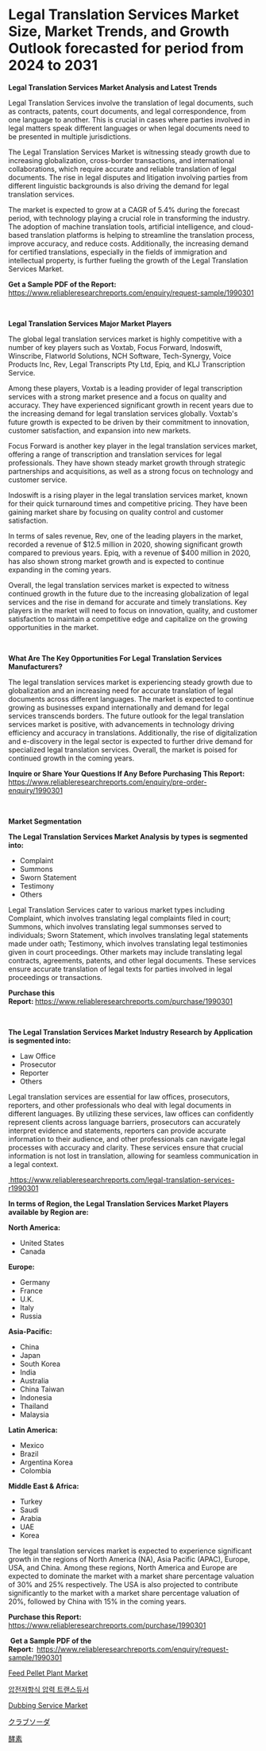 <p><h1>Legal Translation Services Market Size, Market Trends, and Growth Outlook forecasted for period from 2024 to 2031</h1></p><p><strong>Legal Translation Services Market Analysis and Latest Trends</strong></p>
<p><p>Legal Translation Services involve the translation of legal documents, such as contracts, patents, court documents, and legal correspondence, from one language to another. This is crucial in cases where parties involved in legal matters speak different languages or when legal documents need to be presented in multiple jurisdictions.</p><p>The Legal Translation Services Market is witnessing steady growth due to increasing globalization, cross-border transactions, and international collaborations, which require accurate and reliable translation of legal documents. The rise in legal disputes and litigation involving parties from different linguistic backgrounds is also driving the demand for legal translation services.</p><p>The market is expected to grow at a CAGR of 5.4% during the forecast period, with technology playing a crucial role in transforming the industry. The adoption of machine translation tools, artificial intelligence, and cloud-based translation platforms is helping to streamline the translation process, improve accuracy, and reduce costs. Additionally, the increasing demand for certified translations, especially in the fields of immigration and intellectual property, is further fueling the growth of the Legal Translation Services Market.</p></p>
<p><strong>Get a Sample PDF of the Report:&nbsp;</strong> <a href="https://www.reliableresearchreports.com/enquiry/request-sample/1990301">https://www.reliableresearchreports.com/enquiry/request-sample/1990301</a></p>
<p>&nbsp;</p>
<p><strong>Legal Translation Services Major Market Players</strong></p>
<p><p>The global legal translation services market is highly competitive with a number of key players such as Voxtab, Focus Forward, Indoswift, Winscribe, Flatworld Solutions, NCH Software, Tech-Synergy, Voice Products Inc, Rev, Legal Transcripts Pty Ltd, Epiq, and KLJ Transcription Service.</p><p>Among these players, Voxtab is a leading provider of legal transcription services with a strong market presence and a focus on quality and accuracy. They have experienced significant growth in recent years due to the increasing demand for legal translation services globally. Voxtab's future growth is expected to be driven by their commitment to innovation, customer satisfaction, and expansion into new markets.</p><p>Focus Forward is another key player in the legal translation services market, offering a range of transcription and translation services for legal professionals. They have shown steady market growth through strategic partnerships and acquisitions, as well as a strong focus on technology and customer service.</p><p>Indoswift is a rising player in the legal translation services market, known for their quick turnaround times and competitive pricing. They have been gaining market share by focusing on quality control and customer satisfaction.</p><p>In terms of sales revenue, Rev, one of the leading players in the market, recorded a revenue of $12.5 million in 2020, showing significant growth compared to previous years. Epiq, with a revenue of $400 million in 2020, has also shown strong market growth and is expected to continue expanding in the coming years.</p><p>Overall, the legal translation services market is expected to witness continued growth in the future due to the increasing globalization of legal services and the rise in demand for accurate and timely translations. Key players in the market will need to focus on innovation, quality, and customer satisfaction to maintain a competitive edge and capitalize on the growing opportunities in the market.</p></p>
<p>&nbsp;</p>
<p><strong>What Are The Key Opportunities For Legal Translation Services Manufacturers?</strong></p>
<p><p>The legal translation services market is experiencing steady growth due to globalization and an increasing need for accurate translation of legal documents across different languages. The market is expected to continue growing as businesses expand internationally and demand for legal services transcends borders. The future outlook for the legal translation services market is positive, with advancements in technology driving efficiency and accuracy in translations. Additionally, the rise of digitalization and e-discovery in the legal sector is expected to further drive demand for specialized legal translation services. Overall, the market is poised for continued growth in the coming years.</p></p>
<p><strong>Inquire or Share Your Questions If Any Before Purchasing This Report:</strong> <a href="https://www.reliableresearchreports.com/enquiry/pre-order-enquiry/1990301">https://www.reliableresearchreports.com/enquiry/pre-order-enquiry/1990301</a></p>
<p>&nbsp;</p>
<p><strong>Market Segmentation</strong></p>
<p><strong>The Legal Translation Services Market Analysis by types is segmented into:</strong></p>
<p><ul><li>Complaint</li><li>Summons</li><li>Sworn Statement</li><li>Testimony</li><li>Others</li></ul></p>
<p><p>Legal Translation Services cater to various market types including Complaint, which involves translating legal complaints filed in court; Summons, which involves translating legal summonses served to individuals; Sworn Statement, which involves translating legal statements made under oath; Testimony, which involves translating legal testimonies given in court proceedings. Other markets may include translating legal contracts, agreements, patents, and other legal documents. These services ensure accurate translation of legal texts for parties involved in legal proceedings or transactions.</p></p>
<p><strong>Purchase this Report:&nbsp;</strong><a href="https://www.reliableresearchreports.com/purchase/1990301">https://www.reliableresearchreports.com/purchase/1990301</a></p>
<p>&nbsp;</p>
<p><strong>The Legal Translation Services Market Industry Research by Application is segmented into:</strong></p>
<p><ul><li>Law Office</li><li>Prosecutor</li><li>Reporter</li><li>Others</li></ul></p>
<p><p>Legal translation services are essential for law offices, prosecutors, reporters, and other professionals who deal with legal documents in different languages. By utilizing these services, law offices can confidently represent clients across language barriers, prosecutors can accurately interpret evidence and statements, reporters can provide accurate information to their audience, and other professionals can navigate legal processes with accuracy and clarity. These services ensure that crucial information is not lost in translation, allowing for seamless communication in a legal context.</p></p>
<p><a href="https://www.reliableresearchreports.com/legal-translation-services-r1990301">&nbsp;https://www.reliableresearchreports.com/legal-translation-services-r1990301</a></p>
<p><strong>In terms of Region, the Legal Translation Services Market Players available by Region are:</strong></p>
<p>
    <p> <strong> North America: </strong>
        <ul>
            <li>United States</li>
            <li>Canada</li>
        </ul>
        </p> 
    <p> <strong> Europe: </strong>
        <ul>
            <li>Germany</li>
            <li>France</li>
            <li>U.K.</li>
            <li>Italy</li>
            <li>Russia</li>
        </ul>
        </p> 
    <p> <strong> Asia-Pacific: </strong>
        <ul>
            <li>China</li>
            <li>Japan</li>
            <li>South Korea</li>
            <li>India</li>
            <li>Australia</li>
            <li>China Taiwan</li>
            <li>Indonesia</li>
            <li>Thailand</li>
            <li>Malaysia</li>
        </ul>
        </p> 
    <p> <strong> Latin America: </strong>
        <ul>
            <li>Mexico</li>
            <li>Brazil</li>
            <li>Argentina Korea</li>
            <li>Colombia</li>
        </ul>
        </p> 
    <p> <strong> Middle East & Africa: </strong>
        <ul>
            <li>Turkey</li>
            <li>Saudi</li>
            <li>Arabia</li>
            <li>UAE</li>
            <li>Korea</li>
        </ul>
    </p>
    </p>
<p><p>The legal translation services market is expected to experience significant growth in the regions of North America (NA), Asia Pacific (APAC), Europe, USA, and China. Among these regions, North America and Europe are expected to dominate the market with a market share percentage valuation of 30% and 25% respectively. The USA is also projected to contribute significantly to the market with a market share percentage valuation of 20%, followed by China with 15% in the coming years.</p></p>
<p><strong>Purchase this Report: </strong><a href="https://www.reliableresearchreports.com/purchase/1990301">https://www.reliableresearchreports.com/purchase/1990301</a></p>
<p>&nbsp;<strong>Get a Sample PDF of the Report:&nbsp;&nbsp;</strong><a href="https://www.reliableresearchreports.com/enquiry/request-sample/1990301">https://www.reliableresearchreports.com/enquiry/request-sample/1990301</a></p>
<p><strong></strong></p>
<p><p><a href="https://www.linkedin.com/pulse/feed-pellet-plantnbspmarket-focuses-market-share-size-projected-2s8hc?trackingId=vo4tkkdlmnRQ5bZBkqUDbw%3D%3D">Feed Pellet Plant Market</a></p><p><a href="https://github.com/vsr06p4p49/Market-Research-Report-List-2/blob/main/822063361697.md">압전저항식 압력 트랜스듀서</a></p><p><a href="https://github.com/Sinjinluong3e0awx2m195k76/Market-Research-Report-List-2/blob/main/dubbing-service-market.md">Dubbing Service Market</a></p><p><a href="https://github.com/LeanneBruen2023/Market-Research-Report-List-1/blob/main/810179430446.md">クラブソーダ</a></p><p><a href="https://github.com/charm854/Market-Research-Report-List-1/blob/main/145642430450.md">酵素</a></p></p>